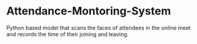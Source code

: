 # Attendance-Montoring-System
Python based model that scans the faces of attendees in the online meet and records the time of their joining and leaving. 

